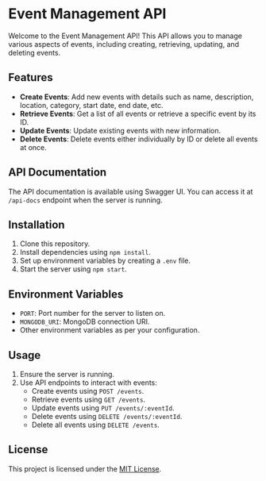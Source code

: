 # Event Management API

Welcome to the Event Management API! This API allows you to manage various aspects of events, including creating, retrieving, updating, and deleting events.

## Features

- **Create Events**: Add new events with details such as name, description, location, category, start date, end date, etc.
- **Retrieve Events**: Get a list of all events or retrieve a specific event by its ID.
- **Update Events**: Update existing events with new information.
- **Delete Events**: Delete events either individually by ID or delete all events at once.

## API Documentation

The API documentation is available using Swagger UI. You can access it at `/api-docs` endpoint when the server is running.

## Installation

1. Clone this repository.
2. Install dependencies using `npm install`.
3. Set up environment variables by creating a `.env` file.
4. Start the server using `npm start`.

## Environment Variables

- `PORT`: Port number for the server to listen on.
- `MONGODB_URI`: MongoDB connection URI.
- Other environment variables as per your configuration.

## Usage

1. Ensure the server is running.
2. Use API endpoints to interact with events:
   - Create events using `POST /events`.
   - Retrieve events using `GET /events`.
   - Update events using `PUT /events/:eventId`.
   - Delete events using `DELETE /events/:eventId`.
   - Delete all events using `DELETE /events`.



## License

This project is licensed under the [MIT License](LICENSE).
